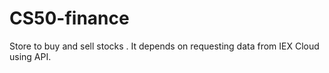 # CS50-finance
Store to buy and sell stocks . It depends on requesting data from IEX Cloud using API.
